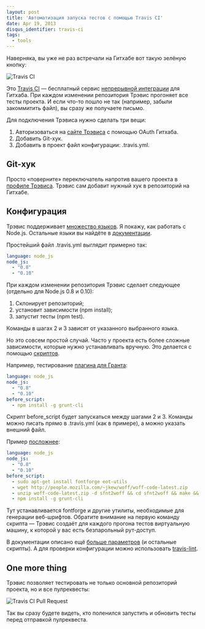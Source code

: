 ```yaml
---
layout: post
title: 'Автоматизация запуска тестов с помощью Travis CI'
date: Apr 19, 2013
disqus_identifier: travis-ci
tags:
  - tools
---
```


Наверняка, вы уже не раз встречали на Гитхабе вот такую зелёную кнопку:

![Travis CI](/images/travis-button.png)

Это [Travis CI](https://travis-ci.org/) — бесплатный сервис [непрерывной интеграции](http://ru.wikipedia.org/wiki/%D0%9D%D0%B5%D0%BF%D1%80%D0%B5%D1%80%D1%8B%D0%B2%D0%BD%D0%B0%D1%8F_%D0%B8%D0%BD%D1%82%D0%B5%D0%B3%D1%80%D0%B0%D1%86%D0%B8%D1%8F) для Гитхаба. При каждом изменении репозитория Трэвис прогоняет все тесты проекта. И если что-то пошло не так (например, забыли закоммитить файл), вы сразу же получаете письмо.

Для подключения Трэвиса нужно сделать три вещи:

1. Авторизоваться на [сайте Трэвиса](http://travis-ci.org/) с помощью OAuth Гитхаба.
2. Добавить Git-хук.
3. Добавить в проект файл конфигурации: .travis.yml.

## Git-хук

Просто «поверните» переключатель напротив вашего проекта в [профиле Трэвиса](https://travis-ci.org/profile). Трэвис сам добавит нужный хук в репозиторий на Гитхабе.

## Конфигурация

Трэвис поддерживает [множество языков](http://about.travis-ci.org/docs/user/ci-environment/). Я покажу, как работать с Node.js. Остальные языки вы найдёте в [документации](http://about.travis-ci.org/docs/).

Простейший файл .travis.yml выглядит примерно так:

```yaml
language: node_js
node_js:
  - "0.8"
  - "0.10"
```

При каждом изменении репозитория Трэвис сделает следующее (отдельно для Node.js 0.8 и 0.10):

1. Склонирует репозиторий;
2. установит зависимости (npm install);
3. запустит тесты (npm test).

Команды в шагах 2 и 3 зависят от указанного выбранного языка.

<!-- cut -->

Но это совсем простой случай. Часто у проекта есть более сложные зависимости, которые нужно устанавливать вручную. Это делается с помощью [скриптов](http://about.travis-ci.org/docs/user/build-configuration/#Define-custom-build-lifecycle-commands).

Например, тестирование [плагина для Гранта](https://github.com/gruntjs/grunt-contrib-stylus/blob/master/.travis.yml):

```yaml
language: node_js
node_js:
  - "0.8"
  - "0.10"
before_script:
  - npm install -g grunt-cli
```

Скрипт before_script будет запускаться между шагами 2 и 3. Команды можно писать прямо в .travis.yml (как в примере), а можно указать внешний файл.

Пример [посложнее](https://github.com/sapegin/grunt-webfont/blob/master/.travis.yml):

```yaml
language: node_js
node_js:
  - "0.8"
  - "0.10"
before_script:
  - sudo apt-get install fontforge eot-utils
  - wget http://people.mozilla.com/~jkew/woff/woff-code-latest.zip
  - unzip woff-code-latest.zip -d sfnt2woff && cd sfnt2woff && make && sudo mv sfnt2woff /usr/local/bin/ && cd ..
  - npm install -g grunt-cli
```

Тут устанавливается fontforge и другие утилиты, необходимые для генерации веб-шрифтов. Обратите внимание на первую команду скрипта — Трэвис создаёт для каждого прогона тестов виртуальную машину, к которой у вас есть безпарольный рут-доступ.

В документации описано ещё [больше параметров](http://about.travis-ci.org/docs/user/build-configuration/) (и остальные скрипты). А для проверки конфигурации можно использовать [travis-lint](https://github.com/travis-ci/travis-lint).

## One more thing

Трэвис позволяет тестировать не только основной репозиторий проекта, но и все пулреквесты:

![Travis CI Pull Request](/images/travis-pr.png)

Так вы сразу будете видеть, кто поленился запустить и обновить тесты перед отправкой пулреквеста.
